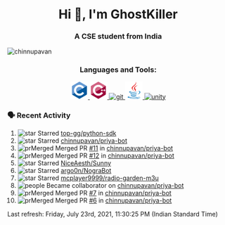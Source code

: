 <h1 align="center">Hi 👋, I'm GhostKiller</h1>
<h3 align="center">A CSE student from India</h3>

<p align="left"> <img src="https://komarev.com/ghpvc/?username=chinnupavan&label=Profile%20views&color=0e75b6&style=flat" alt="chinnupavan" /> </p>


<h3 align="center">Languages and Tools:</h3>
<p align="center"> <a href="https://www.cprogramming.com/" target="_blank"> <img src="https://raw.githubusercontent.com/devicons/devicon/master/icons/c/c-original.svg" alt="c" width="40" height="40"/> </a> <a href="https://www.w3schools.com/cpp/" target="_blank"> <img src="https://raw.githubusercontent.com/devicons/devicon/master/icons/cplusplus/cplusplus-original.svg" alt="cplusplus" width="40" height="40"/> </a> <a href="https://git-scm.com/" target="_blank"> <img src="https://www.vectorlogo.zone/logos/git-scm/git-scm-icon.svg" alt="git" width="40" height="40"/> </a> <a href="https://www.java.com" target="_blank"> <img src="https://raw.githubusercontent.com/devicons/devicon/master/icons/java/java-original.svg" alt="java" width="40" height="40"/> </a> <a href="https://unity.com/" target="_blank"> <img src="https://www.vectorlogo.zone/logos/unity3d/unity3d-icon.svg" alt="unity" width="40" height="40"/> </a> </p>

### 🗣 Recent Activity
<!--RECENT_ACTIVITY:start-->
1. ![star] Starred [top-gg/python-sdk](https://github.com/top-gg/python-sdk)
2. ![star] Starred [chinnupavan/priya-bot](https://github.com/chinnupavan/priya-bot)
3. ![prMerged] Merged PR [#11](https://github.com/chinnupavan/priya-bot/pull/11) in [chinnupavan/priya-bot](https://github.com/chinnupavan/priya-bot)
4. ![prMerged] Merged PR [#12](https://github.com/chinnupavan/priya-bot/pull/12) in [chinnupavan/priya-bot](https://github.com/chinnupavan/priya-bot)
5. ![star] Starred [NiceAesth/Sunny](https://github.com/NiceAesth/Sunny)
6. ![star] Starred [argo0n/NograBot](https://github.com/argo0n/NograBot)
7. ![star] Starred [mcplayer9999/radio-garden-m3u](https://github.com/mcplayer9999/radio-garden-m3u)
8. ![people] Became collaborator on [chinnupavan/priya-bot](https://github.com/chinnupavan/priya-bot)
9. ![prMerged] Merged PR [#7](https://github.com/chinnupavan/priya-bot/pull/7) in [chinnupavan/priya-bot](https://github.com/chinnupavan/priya-bot)
10. ![prMerged] Merged PR [#6](https://github.com/chinnupavan/priya-bot/pull/6) in [chinnupavan/priya-bot](https://github.com/chinnupavan/priya-bot)
<!--RECENT_ACTIVITY:end-->
<!--RECENT_ACTIVITY:last_update-->
Last refresh: Friday, July 23rd, 2021, 11:30:25 PM (Indian Standard Time)
<!--RECENT_ACTIVITY:last_update_end-->

<!-- Badges -->
[issueOpened]: https://cdn.jsdelivr.net/gh/Readme-Workflows/Readme-Icons@main/icons/octicons/IssueOpenedOld.svg
[issueClosed]: https://cdn.jsdelivr.net/gh/Readme-Workflows/Readme-Icons@main/icons/octicons/IssueClosedOld.svg

[prOpened]: https://cdn.jsdelivr.net/gh/Readme-Workflows/Readme-Icons@main/icons/octicons/PullRequestOpened.svg
[prClosed]: https://cdn.jsdelivr.net/gh/Readme-Workflows/Readme-Icons@main/icons/octicons/PullRequestClosed.svg
[prMerged]: https://cdn.jsdelivr.net/gh/Readme-Workflows/Readme-Icons@main/icons/octicons/PullRequestMerged.svg

[comment]: https://cdn.jsdelivr.net/gh/Readme-Workflows/Readme-Icons@main/icons/octicons/Comment.svg

[changesRequested]: https://cdn.jsdelivr.net/gh/Readme-Workflows/Readme-Icons@main/icons/octicons/RequestedChanges.svg
[approved]: https://cdn.jsdelivr.net/gh/Readme-Workflows/Readme-Icons@main/icons/octicons/ApprovedChanges.svg

[repoCreated]: https://cdn.jsdelivr.net/gh/Readme-Workflows/Readme-Icons@main/icons/octicons/Repository.svg
[release]: https://cdn.jsdelivr.net/gh/Readme-Workflows/Readme-Icons@main/icons/octicons/Release.svg
[star]: https://cdn.jsdelivr.net/gh/Readme-Workflows/Readme-Icons@main/icons/octicons/StarredRepository.svg
[wiki]: https://cdn.jsdelivr.net/gh/Readme-Workflows/Readme-Icons@main/icons/octicons/Wiki.svg
[fork]: https://cdn.jsdelivr.net/gh/Readme-Workflows/Readme-Icons@main/icons/octicons/ForkedRepository.svg
[people]: https://cdn.jsdelivr.net/gh/Readme-Workflows/Readme-Icons@main/icons/octicons/People.svg
